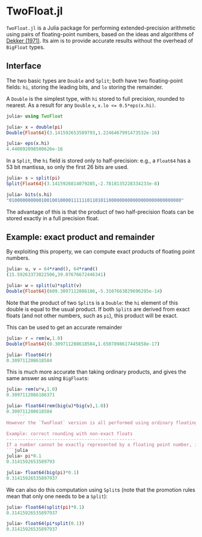 TwoFloat.jl
===========

`TwoFloat.jl` is a Julia package for performing extended-precision arithmetic using pairs of floating-point numbers, based on the ideas and algorithms of [Dekker (1971)][dekker1971]. Its aim is to provide accurate results without the overhead of `BigFloat` types.

Interface
------------
The two basic types are `Double` and `Split`; both have two floating-point fields: `hi`, storing the leading bits, and `lo` storing the remainder. 

A `Double` is the simplest type, with `hi` stored to full precision, rounded to nearest. As a result for any `Double` `x`, `x.lo <= 0.5*eps(x.hi)`.

```julia
julia> using TwoFloat

julia> x = double(pi)
Double{Float64}(3.141592653589793,1.2246467991473532e-16)

julia> eps(x.hi)
4.440892098500626e-16
```

In a `Split`, the `hi` field is stored only to half-precision: e.g., a `Float64` has a 53 bit mantissa, so only the first 26 bits are used. 
```julia
julia> s = split(pi)
Split{Float64}(3.1415926814079285,-2.7818135228334233e-8)

julia> bits(s.hi)
"0100000000001001001000011111101101011000000000000000000000000000"
```
The advantage of this is that the product of two half-precision floats can be stored exactly in a full precision float.

Example: exact product and remainder
-------------------------------------
By exploiting this property, we can compute exact products of floating point numbers.

```julia
julia> u, v = 64*rand(), 64*rand()
(15.59263373822506,39.07676672446341)

julia> w = split(u)*split(v)
Double{Float64}(609.3097112086186,-5.3107663829696295e-14)
```
Note that the product of two `Split`s is a `Double`: the `hi` element of this double is equal to the usual product. If both `Split`s are derived from exact floats (and not other numbers, such as `pi`), this product will be exact.

This can be used to get an accurate remainder 
```julia
julia> r = rem(w,1.0)
Double{Float64}(0.309711208618584,1.6507898617445858e-17)

julia> float64(r)
0.309711208618584
```

This is much more accurate than taking ordinary products, and gives the same answer as using `BigFloat`s:
```julia
julia> rem(u*v,1.0)
0.3097112086186371

julia> float64(rem(big(u)*big(v),1.0))
0.309711208618584
	```
However the `TwoFloat` version is all performed using ordinary floating point operations, and is approximately 1000x faster than the `BigFloat` version.

Example: correct rounding with non-exact floats
------------------------------------------------
If a number cannot be exactly represented by a floating point number, it may be rounded incorrectly when used later, e.g.
```julia
julia> pi*0.1
0.3141592653589793

julia> float64(big(pi)*0.1)
0.31415926535897937
```
We can also do this computation using `Split`s (note that the promotion rules mean that only one needs to be a `Split`):
```julia
julia> float64(split(pi)*0.1)
0.31415926535897937

julia> float64(pi*split(0.1))
0.31415926535897937
```

[dekker1971]: http://link.springer.com/article/10.1007%2FBF01397083  "T.J. Dekker (1971) 'A floating-point technique for extending the available precision', Numerische Mathematik, Volume 18, Issue 3, pp 224-242"
